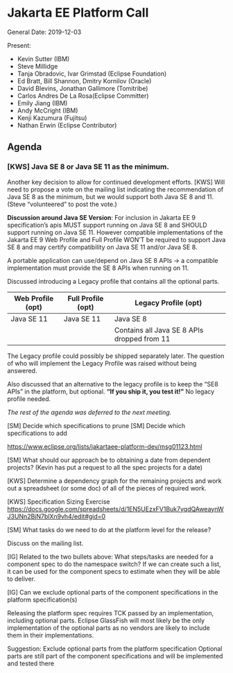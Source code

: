 # Jakarta EE Platform Call

General
Date: 2019-12-03

Present:

* Kevin Sutter (IBM)
* Steve Millidge
* Tanja Obradovic, Ivar Grimstad (Eclipse Foundation)
* Ed Bratt, Bill Shannon, Dmitry Kornilov (Oracle)
* David Blevins, Jonathan Gallimore (Tomitribe)
* Carlos Andres De La Rosa(Eclipse Committer)
* Emily Jiang (IBM)
* Andy McCright (IBM)
* Kenji Kazumura (Fujitsu)
* Nathan Erwin (Eclipse Contributor)

## Agenda

### [KWS] Java SE 8 or Java SE 11 as the minimum.

Another key decision to allow for continued development efforts.
[KWS] Will need to propose a vote on the mailing list indicating the recommendation of Java SE 8 as the minimum, but we would support both Java SE 8 and 11.
(Steve “volunteered” to post the vote.)

**Discussion around Java SE Version**: 
For inclusion in Jakarta EE 9 specification’s apis MUST support running on Java SE 8 and SHOULD support running on Java SE 11. 
However compatible implementations of the Jakarta EE 9 Web Profile and Full Profile WON’T be required to support Java SE 8 and may certify compatibility on Java SE 11 and/or Java SE 8. 

A portable application can use/depend on Java SE 8 APIs -> a compatible implementation must provide the SE 8 APIs when running on 11.

Discussed introducing a Legacy profile that contains all the optional parts.

| Web Profile (opt) | Full Profile (opt) | Legacy Profile (opt) |
| ----------------- | ------------------ | -------------------- |
| Java SE 11        | Java SE 11         | Java SE 8            |
|                   |                    | Contains all Java SE 8 APIs dropped from 11 |

The Legacy profile could possibly be shipped separately later.
The question of who will implement the Legacy Profile was raised without being answered.

Also discussed that an alternative to the legacy profile is to keep the “SE8 APIs” in the platform, but optional. 
**“If you ship it, you test it!”** No legacy profile needed. 

_The rest of the agenda was deferred to the next meeting._


[SM] Decide which specifications to prune
[SM] Decide which specifications to add

https://www.eclipse.org/lists/jakartaee-platform-dev/msg01123.html
 

[SM] What should our approach be to obtaining a date from dependent projects? (Kevin has put a request to all the spec projects for a date)
	
[KWS] Determine a dependency graph for the remaining projects and work out a spreadsheet (or some doc) of all of the pieces of required work.


[KWS] Specification Sizing Exercise
https://docs.google.com/spreadsheets/d/1EN5UEzxFV1Buk7yqdQAweaynWJ3UNn2BjN7blXn9vh4/edit#gid=0



[SM] What tasks do we need to do at the platform level for the release?

Discuss on the mailing list. 


[IG] Related to the two bullets above: What steps/tasks are needed for a component spec to do the namespace switch? If we can create such a list, it can be used for the component specs to estimate when they will be able to deliver.

[IG] Can we exclude optional parts of the component specifications in the platform specification(s)

Releasing the platform spec requires TCK passed by an implementation, including optional parts. Eclipse GlassFish will most likely be the only implementation of the optional parts as no vendors are likely to include them in their implementations.

Suggestion:
Exclude optional parts from the platform specification
Optional parts are still part of the component specifications and will be implemented and tested there

